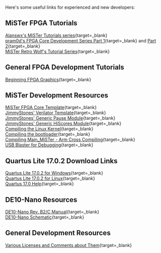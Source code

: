 Here's some useful links for experienced and new developers:

## MiSTer FPGA Tutorials
[Alanswx's MiSTer Tutorials series](https://github.com/alanswx/Tutorials_MiSTer){target=_blank}    
[pram0d's FPGA Core Development Series Part 1](https://pram0d.com/2022/07/26/fpga-core-development-series-part-1/){target=_blank} and [Part 2](https://pram0d.com/2022/07/27/fpga-core-development-series-part-2/){target=_blank}  
[MiSTer Retro Wolf's Tutorial Series](https://www.youtube.com/channel/UCyyulMfhskfuqLiyJw3GMSg/videos?view=0&sort=da&flow=grid){target=_blank}

## General FPGA Development Tutorials
[Beginning FPGA Graphics](https://projectf.io/posts/fpga-graphics/){target=_blank}

## MiSTer Development Resources
[MiSTer FPGA Core Template](https://github.com/MiSTer-devel/Template_MiSTer){target=_blank}  
[JimmyStones' Verilator Template](https://github.com/JimmyStones/Verilator_Template){target=_blank}  
[JimmyStones' Generic Pause Module](https://github.com/JimmyStones/Pause_MiSTer){target=_blank}  
[JimmyStones' Generic HiScores Module](https://github.com/JimmyStones/Hiscores_MiSTer){target=_blank}  
[Compiling the Linux Kernel](https://github.com/MiSTer-devel/Main_MiSTer/wiki/Compiling-the-Linux-kernel-for-MiSTer){target=_blank}  
[Compiling the bootloader](https://github.com/MiSTer-devel/Main_MiSTer/wiki/Compiling-the-boot-loader-for-MiSTer){target=_blank}  
[Compiling Main_MiSTer - Arm Cross Compiling](https://github.com/MiSTer-devel/Main_MiSTer/wiki/ARM-cross-compiling){target=_blank}  
[USB Blaster for Debugging](https://github.com/MiSTer-devel/Main_MiSTer/wiki/USB-Blaster-(debugging)){target=_blank}

## Quartus Lite 17.0.2 Download Links
[Quartus Lite 17.0.2 for Windows](https://download.altera.com/akdlm/software/acdsinst/17.0std.2/602/ib_tar/Quartus-lite-17.0.2.602-windows.tar){target=_blank}  
[Quartus Lite 17.0.2 for Linux](https://download.altera.com/akdlm/software/acdsinst/17.0std.2/602/ib_tar/Quartus-lite-17.0.2.602-linux.tar){target=_blank}  
[Quartus 17.0 Help](https://www.intel.com/content/www/us/en/programmable/quartushelp/17.0/index.htm#quartus/gl_quartus_welcome.htm){target=_blank}

## DE10-Nano Resources
[DE10-Nano Rev. B2/C Manual](https://www.terasic.com.tw/cgi-bin/page/archive_download.pl?Language=English&No=1046&FID=f1f656bb5f040121c36f2f93f6b107ff){target=_blank}  
[DE10-Nano Schematic](https://www.terasic.com.tw/cgi-bin/page/archive_download.pl?Language=English&No=1046&FID=5d856258e00159cd47d7fe3ca35c1f3a){target=_blank}

## General Development Resources
[Various Licenses and Comments about Them](https://www.gnu.org/licenses/license-list.html){target=_blank}
